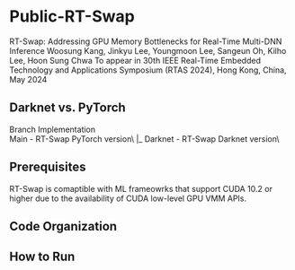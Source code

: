 # Public-RT-Swap
RT-Swap: Addressing GPU Memory Bottlenecks for Real-Time Multi-DNN Inference
Woosung Kang, Jinkyu Lee, Youngmoon Lee, Sangeun Oh, Kilho Lee, Hoon Sung Chwa
To appear in 30th IEEE Real-Time Embedded Technology and Applications Symposium (RTAS 2024), Hong Kong, China, May 2024

## Darknet vs. PyTorch
Branch Implementation\
Main - RT-Swap PyTorch version\ 
|_ Darknet - RT-Swap Darknet version\

## Prerequisites
RT-Swap is comaptible with ML frameowrks that support CUDA 10.2 or higher due to the availability of CUDA low-level GPU VMM APIs.

## Code Organization


## How to Run
